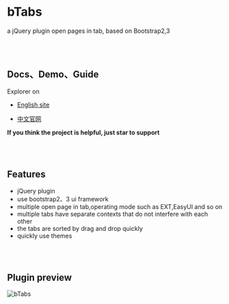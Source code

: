 # bTabs

a jQuery plugin open pages in tab, based on Bootstrap2,3

<br><br>

## Docs、Demo、Guide

Explorer on 

- [English site](https://terryz.github.io/btabs/index.html)

- [中文官网](https://terryz.gitee.io/btabs/index.html)

**If you think the project is helpful, just star to support**

<br><br>

## Features

- jQuery plugin
- use bootstrap2、3 ui framework
- multiple open page in tab,operating mode such as EXT,EasyUI and so on
- multiple tabs have separate contexts that do not interfere with each other
- the tabs are sorted by drag and drop quickly
- quickly use themes

<br><br>

## Plugin preview  

![bTabs](https://terryz.github.io/image/bTabs.png)



